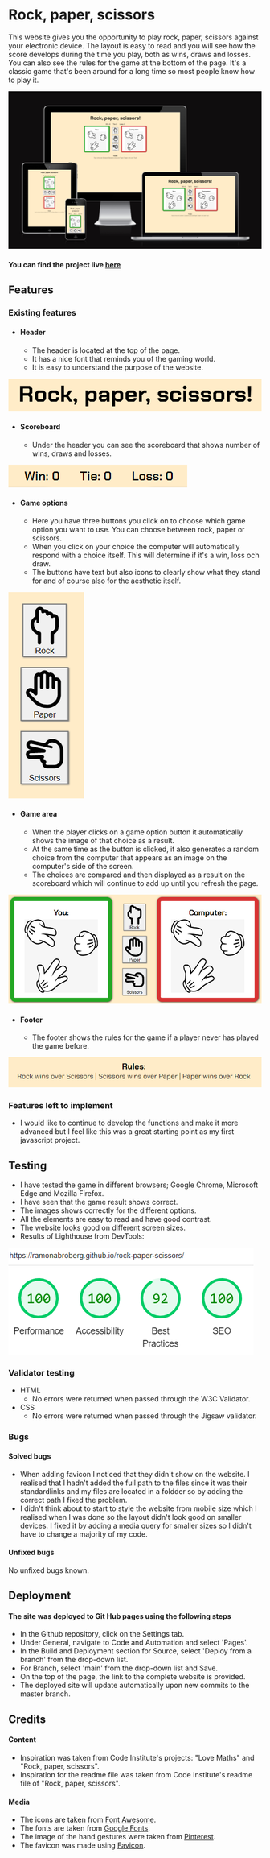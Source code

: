 # Rock, paper, scissors

This website gives you the opportunity to play rock, paper, scissors against your electronic device. The layout is easy to read and you will see how the score develops during the time you play, both as wins, draws and losses.  You can also see the rules for the game at the bottom of the page. It's a classic game that's been around for a long time so most people know how to play it.

![Image showing responsiveness](assets/readme/responsive.png)

#### You can find the project live [here](https://ramonabroberg.github.io/rock-paper-scissors/)

## Features

### Existing features

- #### Header
  
  - The header is located at the top of the page.
  - It has a nice font that reminds you of the gaming world.
  - It is easy to understand the purpose of the website.

![Image of header](assets/readme/header.png)

- #### Scoreboard
  
  - Under the header you can see the scoreboard that shows number of wins, draws and losses.

![Image of scoreboard](assets/readme/scoreboard.png)

- #### Game options
  
  - Here you have three buttons you click on to choose which game option you want to use. You can choose between rock, paper or scissors.
  - When you click on your choice the computer will automatically respond with a choice itself. This will determine if it's a win, loss och draw.
  - The buttons have text but also icons to clearly show what they stand for and of course also for the aesthetic itself.

![Image of game options](assets/readme/game-options.png)

- #### Game area
  
  - When the player clicks on a game option button it automatically shows the image of that choice as a result.
  - At the same time as the button is clicked, it also generates a random choice from the computer that appears as an image on the computer's side of the screen.
  - The choices are compared and then displayed as a result on the scoreboard which will continue to add up until you refresh the page.

![Image of game area](assets/readme/game-area.png)
  
- #### Footer
  
  - The footer shows the rules for the game if a player never has played the game before.

![Image of footer](assets/readme/footer.png)

### Features left to implement

- I would like to continue to develop the functions and make it more advanced but I feel like this was a great starting point as my first javascript project.

## Testing

- I have tested the game in different browsers; Google Chrome, Microsoft Edge and Mozilla Firefox.
- I have seen that the game result shows correct.
- The images shows correctly for the different options.
- All the elements are easy to read and have good contrast.
- The website looks good on different screen sizes.
- Results of Lighthouse from DevTools:

![Image of Lighthouse result from DevTools](assets/readme/lighthouse.png)

### Validator testing

- HTML
  - No errors were returned when passed through the W3C Validator.
- CSS
  - No errors were returned when passed through the Jigsaw validator.

### Bugs

#### Solved bugs

- When adding favicon I noticed that they didn't show on the website. I realised that I hadn't added the full path to the files since it was their standardlinks and my files are located in a foldder so by adding the correct path I fixed the problem.
- I didn't think about to start to style the website from mobile size which I realised when I was done so the layout didn't look good on smaller devices. I fixed it by adding a media query for smaller sizes so I didn't have to change a majority of my code.

#### Unfixed bugs

No unfixed bugs known.

## Deployment

#### The site was deployed to Git Hub pages using the following steps

- In the Github repository, click on the Settings tab.
- Under General, navigate to Code and Automation and select 'Pages'.
- In the Build and Deployment section for Source, select 'Deploy from a branch' from the drop-down list.
- For Branch, select 'main' from the drop-down list and Save.
- On the top of the page, the link to the complete website is provided.
- The deployed site will update automatically upon new commits to the master branch.

## Credits

#### Content

- Inspiration was taken from Code Institute's projects: "Love Maths" and "Rock, paper, scissors".
- Inspiration for the readme file was taken from Code Institute's readme file of "Rock, paper, scissors".

#### Media

- The icons are taken from [Font Awesome](https://fontawesome.com/).
- The fonts are taken from [Google Fonts](https://fonts.google.com/).
- The image of the hand gestures were taken from [Pinterest](https://www.pinterest.se/pin/747879081845727421/).
- The favicon was made using [Favicon](<https://favicon.io/>).
  